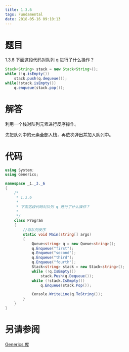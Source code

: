 ```yaml
---
title: 1.3.6
tags: Fundamental
date: 2018-05-16 09:10:13
---
```


# 题目

1.3.6
下面这段代码对队列 q 进行了什么操作？

```java
Stack<String> stack = new Stack<String>();
while (!q.isEmpty())
    stack.push(q.dequeue());
while(!stack.isEmpty())
    q.enqueue(stack.pop());
```

# 解答

利用一个栈对队列元素进行反序操作。

先把队列中的元素全部入栈，再依次弹出并加入队列中。

# 代码

```csharp
using System;
using Generics;

namespace _1._3._6
{
    /*
     * 1.3.6
     * 
     * 下面这段代码对队列 q 进行了什么操作？
     * 
     */
    class Program
    {
        //将队列反序
        static void Main(string[] args)
        {
            Queue<string> q = new Queue<string>();
            q.Enqueue("first");
            q.Enqueue("second");
            q.Enqueue("third");
            q.Enqueue("fourth");
            Stack<string> stack = new Stack<string>();
            while (!q.IsEmpty())
                stack.Push(q.Dequeue());
            while (!stack.IsEmpty())
                q.Enqueue(stack.Pop());

            Console.WriteLine(q.ToString());
        }
    }
}
```

# 另请参阅

[Generics 库](https://github.com/ikesnowy/Algorithms-4th-Edition-in-Csharp/tree/master/1%20Fundamental/1.3/Generics)
